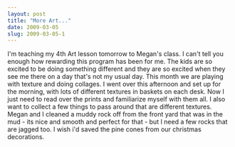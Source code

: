 ```yaml
---
layout: post
title: "More Art..."
date: 2009-03-05
slug: 2009-03-05-1
---
```


I&apos;m teaching my 4th Art lesson tomorrow to Megan&apos;s class.  I can&apos;t tell you enough how rewarding this program has been for me.  The kids are so excited to be doing something different and they are so excited when they see me there on a day that&apos;s not my usual day.  This month we are playing with texture and doing collages.  I went over this afternoon and set up for the morning, with lots of different textures in  baskets on each desk.    Now I just need to read over the prints and familiarize myself with them all.  I also want to collect a few things to pass around that are different textures.  Megan and I cleaned a muddy rock off from the front yard that was in the mud - its nice and smooth and perfect for that - but I need a few rocks that are jagged too.  I wish i&apos;d saved the pine cones from our christmas decorations.  



